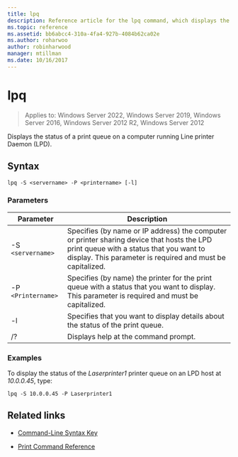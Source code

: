 ```yaml
---
title: lpq
description: Reference article for the lpq command, which displays the status of a print queue on a computer running Line printer Daemon (LPD).
ms.topic: reference
ms.assetid: bb6abcc4-310a-4fa4-927b-4084b62ca02e
ms.author: roharwoo
author: robinharwood
manager: mtillman
ms.date: 10/16/2017
---
```


# lpq

>Applies to: Windows Server 2022, Windows Server 2019, Windows Server 2016, Windows Server 2012 R2, Windows Server 2012

Displays the status of a print queue on a computer running Line printer Daemon (LPD).

## Syntax

```
lpq -S <servername> -P <printername> [-l]
```

### Parameters

| Parameter | Description |
| --------- | ----------- |
| -S `<servername>` | Specifies (by name or IP address) the computer or printer sharing device that hosts the LPD print queue with a status that you want to display. This parameter is required and must be capitalized. |
| -P `<Printername>` | Specifies (by name) the printer for the print queue with a status that you want to display. This parameter is required and must be capitalized. |
| -l | Specifies that you want to display details about the status of the print queue. |
| /? | Displays help at the command prompt. |

### Examples

To display the status of the *Laserprinter1* printer queue on an LPD host at *10.0.0.45*, type:

```
lpq -S 10.0.0.45 -P Laserprinter1
```

## Related links

- [Command-Line Syntax Key](command-line-syntax-key.md)

- [Print Command Reference](print-command-reference.md)
